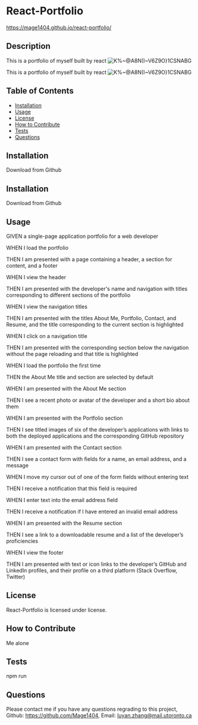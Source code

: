 # React-Portfolio
https://mage1404.github.io/react-portfolio/

## Description 
This is a portfolio of myself built by react
![K%~@A8N(I~V6Z9O}1CSNABG](https://user-images.githubusercontent.com/99444229/179425563-c1b8647a-d3d5-42c6-9976-c3d1f36a7979.png)


This is a portfolio of myself built by react
![K%~@A8N(I~V6Z9O}1CSNABG](https://user-images.githubusercontent.com/99444229/179425563-c1b8647a-d3d5-42c6-9976-c3d1f36a7979.png)

## Table of Contents

- [Installation](#Installation)
- [Usage](#Usage)
- [License](#License)
- [How to Contribute](#How-to-Contribute)
- [Tests](#Tests)
- [Questions](#Contact-Me)

<a name="Installation"></a>
## Installation 
Download from Github

## Installation

Download from Github

<a name="Usage"></a>
## Usage

GIVEN a single-page application portfolio for a web developer

WHEN I load the portfolio

THEN I am presented with a page containing a header, a section for content, and a footer

WHEN I view the header

THEN I am presented with the developer's name and navigation with titles corresponding to different sections of the portfolio

WHEN I view the navigation titles

THEN I am presented with the titles About Me, Portfolio, Contact, and Resume, and the title corresponding to the current section is highlighted

WHEN I click on a navigation title

THEN I am presented with the corresponding section below the navigation without the page reloading and that title is highlighted

WHEN I load the portfolio the first time

THEN the About Me title and section are selected by default

WHEN I am presented with the About Me section

THEN I see a recent photo or avatar of the developer and a short bio about them

WHEN I am presented with the Portfolio section

THEN I see titled images of six of the developer’s applications with links to both the deployed applications and the corresponding GitHub repository

WHEN I am presented with the Contact section

THEN I see a contact form with fields for a name, an email address, and a message

WHEN I move my cursor out of one of the form fields without entering text

THEN I receive a notification that this field is required

WHEN I enter text into the email address field

THEN I receive a notification if I have entered an invalid email address

WHEN I am presented with the Resume section

THEN I see a link to a downloadable resume and a list of the developer’s proficiencies

WHEN I view the footer

THEN I am presented with text or icon links to the developer’s GitHub and LinkedIn profiles, and their profile on a third platform (Stack Overflow, Twitter)

<a name="License"></a>

## License

React-Portfolio is licensed under license.

<a name="How-to-Contribute"></a>

## How to Contribute

Me alone

<a name="Tests"></a>

## Tests

npm run

<a name="Contact-Me)"></a>

## Questions

Please contact me if you have any questions regrading to this project,
Github: https://github.com/Mage1404,
Email: luyan.zhang@mail.utoronto.ca
